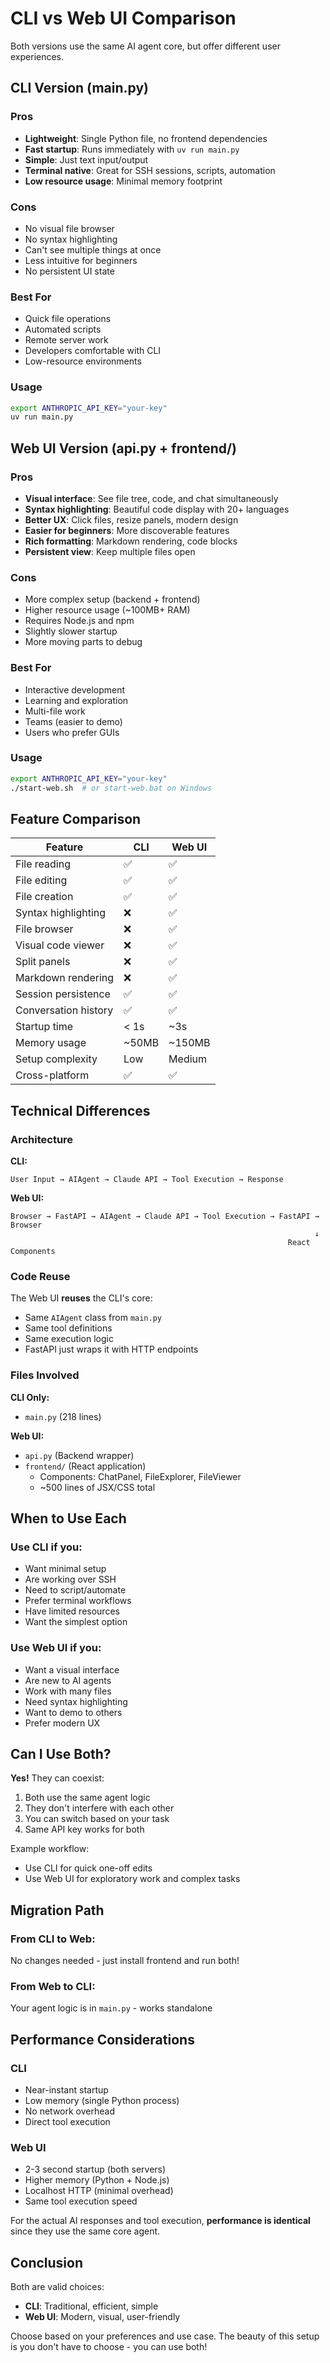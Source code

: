 # CLI vs Web UI Comparison

Both versions use the same AI agent core, but offer different user experiences.

## CLI Version (main.py)

### Pros
- **Lightweight**: Single Python file, no frontend dependencies
- **Fast startup**: Runs immediately with `uv run main.py`
- **Simple**: Just text input/output
- **Terminal native**: Great for SSH sessions, scripts, automation
- **Low resource usage**: Minimal memory footprint

### Cons
- No visual file browser
- No syntax highlighting
- Can't see multiple things at once
- Less intuitive for beginners
- No persistent UI state

### Best For
- Quick file operations
- Automated scripts
- Remote server work
- Developers comfortable with CLI
- Low-resource environments

### Usage
```bash
export ANTHROPIC_API_KEY="your-key"
uv run main.py
```

## Web UI Version (api.py + frontend/)

### Pros
- **Visual interface**: See file tree, code, and chat simultaneously
- **Syntax highlighting**: Beautiful code display with 20+ languages
- **Better UX**: Click files, resize panels, modern design
- **Easier for beginners**: More discoverable features
- **Rich formatting**: Markdown rendering, code blocks
- **Persistent view**: Keep multiple files open

### Cons
- More complex setup (backend + frontend)
- Higher resource usage (~100MB+ RAM)
- Requires Node.js and npm
- Slightly slower startup
- More moving parts to debug

### Best For
- Interactive development
- Learning and exploration
- Multi-file work
- Teams (easier to demo)
- Users who prefer GUIs

### Usage
```bash
export ANTHROPIC_API_KEY="your-key"
./start-web.sh  # or start-web.bat on Windows
```

## Feature Comparison

| Feature | CLI | Web UI |
|---------|-----|--------|
| File reading | ✅ | ✅ |
| File editing | ✅ | ✅ |
| File creation | ✅ | ✅ |
| Syntax highlighting | ❌ | ✅ |
| File browser | ❌ | ✅ |
| Visual code viewer | ❌ | ✅ |
| Split panels | ❌ | ✅ |
| Markdown rendering | ❌ | ✅ |
| Session persistence | ✅ | ✅ |
| Conversation history | ✅ | ✅ |
| Startup time | < 1s | ~3s |
| Memory usage | ~50MB | ~150MB |
| Setup complexity | Low | Medium |
| Cross-platform | ✅ | ✅ |

## Technical Differences

### Architecture

**CLI:**
```
User Input → AIAgent → Claude API → Tool Execution → Response
```

**Web UI:**
```
Browser → FastAPI → AIAgent → Claude API → Tool Execution → FastAPI → Browser
                                                                    ↓
                                                              React Components
```

### Code Reuse

The Web UI **reuses** the CLI's core:
- Same `AIAgent` class from `main.py`
- Same tool definitions
- Same execution logic
- FastAPI just wraps it with HTTP endpoints

### Files Involved

**CLI Only:**
- `main.py` (218 lines)

**Web UI:**
- `api.py` (Backend wrapper)
- `frontend/` (React application)
  - Components: ChatPanel, FileExplorer, FileViewer
  - ~500 lines of JSX/CSS total

## When to Use Each

### Use CLI if you:
- Want minimal setup
- Are working over SSH
- Need to script/automate
- Prefer terminal workflows
- Have limited resources
- Want the simplest option

### Use Web UI if you:
- Want a visual interface
- Are new to AI agents
- Work with many files
- Need syntax highlighting
- Want to demo to others
- Prefer modern UX

## Can I Use Both?

**Yes!** They can coexist:

1. Both use the same agent logic
2. They don't interfere with each other
3. You can switch based on your task
4. Same API key works for both

Example workflow:
- Use CLI for quick one-off edits
- Use Web UI for exploratory work and complex tasks

## Migration Path

### From CLI to Web:
No changes needed - just install frontend and run both!

### From Web to CLI:
Your agent logic is in `main.py` - works standalone

## Performance Considerations

### CLI
- Near-instant startup
- Low memory (single Python process)
- No network overhead
- Direct tool execution

### Web UI
- 2-3 second startup (both servers)
- Higher memory (Python + Node.js)
- Localhost HTTP (minimal overhead)
- Same tool execution speed

For the actual AI responses and tool execution, **performance is identical** since they use the same core agent.

## Conclusion

Both are valid choices:

- **CLI**: Traditional, efficient, simple
- **Web UI**: Modern, visual, user-friendly

Choose based on your preferences and use case. The beauty of this setup is you don't have to choose - you can use both!
